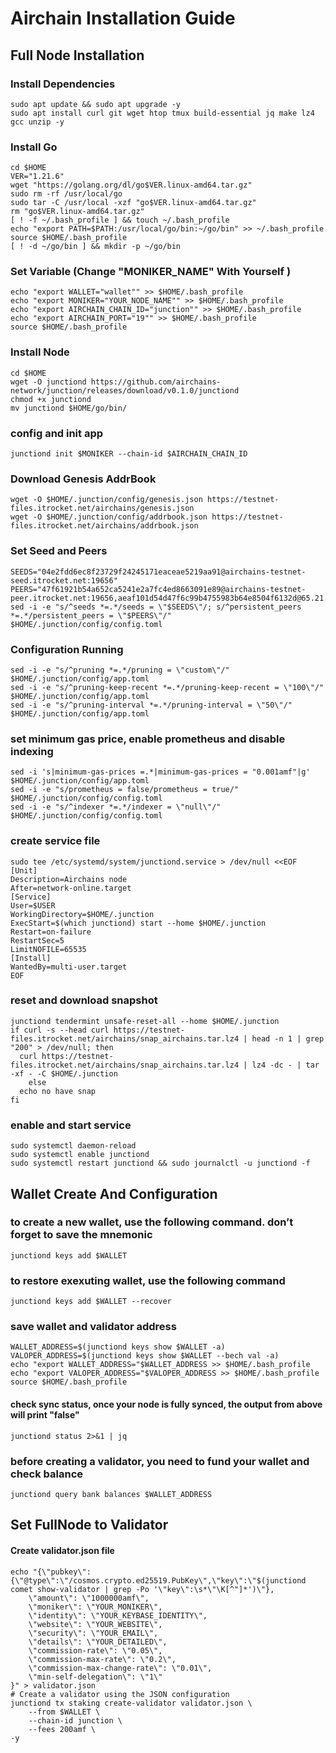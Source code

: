 # Airchain Installation Guide
## Full Node Installation
### Install Dependencies
```
sudo apt update && sudo apt upgrade -y
sudo apt install curl git wget htop tmux build-essential jq make lz4 gcc unzip -y
```
### Install Go
```
cd $HOME
VER="1.21.6"
wget "https://golang.org/dl/go$VER.linux-amd64.tar.gz"
sudo rm -rf /usr/local/go
sudo tar -C /usr/local -xzf "go$VER.linux-amd64.tar.gz"
rm "go$VER.linux-amd64.tar.gz"
[ ! -f ~/.bash_profile ] && touch ~/.bash_profile
echo "export PATH=$PATH:/usr/local/go/bin:~/go/bin" >> ~/.bash_profile
source $HOME/.bash_profile
[ ! -d ~/go/bin ] && mkdir -p ~/go/bin
```
### Set Variable (Change "MONIKER_NAME" With Yourself )
```
echo "export WALLET="wallet"" >> $HOME/.bash_profile
echo "export MONIKER="YOUR_NODE_NAME"" >> $HOME/.bash_profile
echo "export AIRCHAIN_CHAIN_ID="junction"" >> $HOME/.bash_profile
echo "export AIRCHAIN_PORT="19"" >> $HOME/.bash_profile
source $HOME/.bash_profile
```
### Install Node
```
cd $HOME
wget -O junctiond https://github.com/airchains-network/junction/releases/download/v0.1.0/junctiond
chmod +x junctiond
mv junctiond $HOME/go/bin/
```
### config and init app
```
junctiond init $MONIKER --chain-id $AIRCHAIN_CHAIN_ID 
```
### Download Genesis AddrBook
```
wget -O $HOME/.junction/config/genesis.json https://testnet-files.itrocket.net/airchains/genesis.json
wget -O $HOME/.junction/config/addrbook.json https://testnet-files.itrocket.net/airchains/addrbook.json
```
### Set Seed and Peers
```
SEEDS="04e2fdd6ec8f23729f24245171eaceae5219aa91@airchains-testnet-seed.itrocket.net:19656"
PEERS="47f61921b54a652ca5241e2a7fc4ed8663091e89@airchains-testnet-peer.itrocket.net:19656,aeaf101d54d47f6c99b4755983b64e8504f6132d@65.21.202.124:28656,df2a56a208821492bd3d04dd2e91672657c79325@158.220.126.137:27656,82af620ee9eeb2d2902ae66188eb4aa163ca8562@135.181.35.159:63656,f315edae9ff8543c50e764627a6495dfdaceb3bb@37.60.224.165:63656,c2e70f94ed3f7fa027ffad7f051c4d4688be1ee6@195.26.255.211:10056,264493e01774cccdb9baabee4af7146acbec67f2@65.21.193.80:63656,ed9e33a22fc8ee8254bb616c5ba71645345af9f0@207.180.241.242:63656,e78a440c57576f3743e6aa9db00438462980927e@5.161.199.115:26656,e3f6f7701541bd2ea183a34b061e33bfaf69ae3d@144.91.69.202:63656,613a65fe67918a5912f0cc22ef535ed1a8f0e824@65.109.112.148:4476"
sed -i -e "s/^seeds *=.*/seeds = \"$SEEDS\"/; s/^persistent_peers *=.*/persistent_peers = \"$PEERS\"/" $HOME/.junction/config/config.toml
```
### Configuration Running
```
sed -i -e "s/^pruning *=.*/pruning = \"custom\"/" $HOME/.junction/config/app.toml
sed -i -e "s/^pruning-keep-recent *=.*/pruning-keep-recent = \"100\"/" $HOME/.junction/config/app.toml
sed -i -e "s/^pruning-interval *=.*/pruning-interval = \"50\"/" $HOME/.junction/config/app.toml
```
### set minimum gas price, enable prometheus and disable indexing
```
sed -i 's|minimum-gas-prices =.*|minimum-gas-prices = "0.001amf"|g' $HOME/.junction/config/app.toml
sed -i -e "s/prometheus = false/prometheus = true/" $HOME/.junction/config/config.toml
sed -i -e "s/^indexer *=.*/indexer = \"null\"/" $HOME/.junction/config/config.toml
```
### create service file
```
sudo tee /etc/systemd/system/junctiond.service > /dev/null <<EOF
[Unit]
Description=Airchains node
After=network-online.target
[Service]
User=$USER
WorkingDirectory=$HOME/.junction
ExecStart=$(which junctiond) start --home $HOME/.junction
Restart=on-failure
RestartSec=5
LimitNOFILE=65535
[Install]
WantedBy=multi-user.target
EOF
```
### reset and download snapshot
```
junctiond tendermint unsafe-reset-all --home $HOME/.junction
if curl -s --head curl https://testnet-files.itrocket.net/airchains/snap_airchains.tar.lz4 | head -n 1 | grep "200" > /dev/null; then
  curl https://testnet-files.itrocket.net/airchains/snap_airchains.tar.lz4 | lz4 -dc - | tar -xf - -C $HOME/.junction
    else
  echo no have snap
fi
```
### enable and start service
```
sudo systemctl daemon-reload
sudo systemctl enable junctiond
sudo systemctl restart junctiond && sudo journalctl -u junctiond -f
```
## Wallet Create And Configuration
### to create a new wallet, use the following command. don’t forget to save the mnemonic
```
junctiond keys add $WALLET
```
### to restore exexuting wallet, use the following command
```
junctiond keys add $WALLET --recover
```
### save wallet and validator address
```
WALLET_ADDRESS=$(junctiond keys show $WALLET -a)
VALOPER_ADDRESS=$(junctiond keys show $WALLET --bech val -a)
echo "export WALLET_ADDRESS="$WALLET_ADDRESS >> $HOME/.bash_profile
echo "export VALOPER_ADDRESS="$VALOPER_ADDRESS >> $HOME/.bash_profile
source $HOME/.bash_profile
```
#### check sync status, once your node is fully synced, the output from above will print "false"
```
junctiond status 2>&1 | jq 
```
### before creating a validator, you need to fund your wallet and check balance
```
junctiond query bank balances $WALLET_ADDRESS 
```
## Set FullNode to Validator
#### Create validator.json file
```
echo "{\"pubkey\":{\"@type\":\"/cosmos.crypto.ed25519.PubKey\",\"key\":\"$(junctiond comet show-validator | grep -Po '\"key\":\s*\"\K[^"]*')\"},
    \"amount\": \"1000000amf\",
    \"moniker\": \"YOUR_MONIKER\",
    \"identity\": \"YOUR_KEYBASE_IDENTITY\",
    \"website\": \"YOUR_WEBSITE\",
    \"security\": \"YOUR_EMAIL\",
    \"details\": \"YOUR_DETAILED\",
    \"commission-rate\": \"0.05\",
    \"commission-max-rate\": \"0.2\",
    \"commission-max-change-rate\": \"0.01\",
    \"min-self-delegation\": \"1\"
}" > validator.json
# Create a validator using the JSON configuration
junctiond tx staking create-validator validator.json \
    --from $WALLET \
    --chain-id junction \
    --fees 200amf \
-y
```
